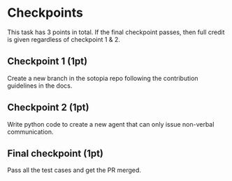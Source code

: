 # Checkpoints

This task has 3 points in total. If the final checkpoint passes, then full credit is given regardless of checkpoint 1 & 2.

## Checkpoint 1 (1pt)

Create a new branch in the sotopia repo following the contribution guidelines in the docs.

## Checkpoint 2 (1pt)

Write python code to create a new agent that can only issue non-verbal communication.

## Final checkpoint (1pt)

Pass all the test cases and get the PR merged.

